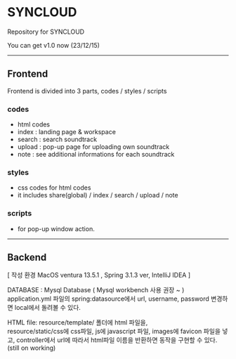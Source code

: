 # SYNCLOUD
Repository for SYNCLOUD

You can get v1.0 now (23/12/15)

<hr/>

## Frontend

Frontend is divided into 3 parts, codes / styles / scripts

### codes
  - html codes
  - index : landing page & workspace
  - search : search soundtrack
  - upload : pop-up page for uploading own soundtrack
  - note : see additional informations for each soundtrack

### styles
  - css codes for html codes
  - it includes share(global) / index / search / upload / note

### scripts
  - for pop-up window action.

<hr/>

## Backend

[ 작성 환경 MacOS ventura 13.5.1 , Spring 3.1.3 ver, IntelliJ IDEA ]

DATABASE : Mysql Database ( Mysql workbench 사용 권장 ~ )
application.yml 파일의 spring:datasource에서 url, username, password 변경하면 local에서 돌려볼 수 있다.

HTML file:
resource/template/ 폴더에 html 파일을,  
resource/static/css에 css파일,
js에 javascript 파일,
images에 favicon 파일을 넣고,
controller에서 url에 따라서 html파일 이름을 반환하면 동작을 구현할 수 있다.
(still on working)
